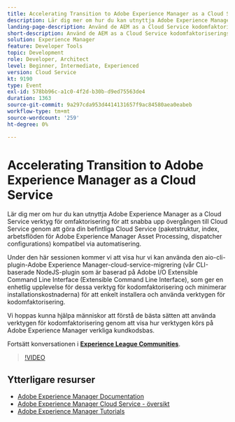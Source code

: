 ```yaml
---
title: Accelerating Transition to Adobe Experience Manager as a Cloud Service
description: Lär dig mer om hur du kan utnyttja Adobe Experience Manager as a Cloud Service verktyg för omfaktorisering för att snabba upp övergången till Cloud Service genom att göra din befintliga Cloud Service (paketstruktur, index, arbetsflöden för Adobe Experience Manager Asset Processing, dispatcher configurations) kompatibel via automatisering.
landing-page-description: Använd de AEM as a Cloud Service kodomfaktoriseringsverktygen för att snabba upp övergången till Cloud Service.
short-description: Använd de AEM as a Cloud Service kodomfaktoriseringsverktygen för att snabba upp övergången till Cloud Service.
solution: Experience Manager
feature: Developer Tools
topic: Development
role: Developer, Architect
level: Beginner, Intermediate, Experienced
version: Cloud Service
kt: 9190
type: Event
exl-id: 578bb96c-a1c0-4f2d-b30b-d9ed75563de4
duration: 1363
source-git-commit: 9a297cda953d4414131657f9ac84580aea0eabeb
workflow-type: tm+mt
source-wordcount: '259'
ht-degree: 0%

---
```


# Accelerating Transition to Adobe Experience Manager as a Cloud Service

Lär dig mer om hur du kan utnyttja Adobe Experience Manager as a Cloud Service verktyg för omfaktorisering för att snabba upp övergången till Cloud Service genom att göra din befintliga Cloud Service (paketstruktur, index, arbetsflöden för Adobe Experience Manager Asset Processing, dispatcher configurations) kompatibel via automatisering.

Under den här sessionen kommer vi att visa hur vi kan använda den aio-cli-plugin-Adobe Experience Manager-cloud-service-migrering (vår CLI-baserade NodeJS-plugin som är baserad på Adobe I/O Extensible Command Line Interface (Extensible Command Line Interface), som ger en enhetlig upplevelse för dessa verktyg för kodomfaktorisering och minimerar installationskostnaderna) för att enkelt installera och använda verktygen för kodomfaktorisering.

Vi hoppas kunna hjälpa människor att förstå de bästa sätten att använda verktygen för kodomfaktorisering genom att visa hur verktygen körs på Adobe Experience Manager verkliga kundkodsbas.

Fortsätt konversationen i **[Experience League Communities](https://adobe.ly/3ETr7FI)**.

>[!VIDEO](https://video.tv.adobe.com/v/338036/?quality=12&learn=on&hidetitle=true)

## Ytterligare resurser

- [Adobe Experience Manager Documentation](https://experienceleague.adobe.com/docs/experience-manager-cloud-service.html)
- [Adobe Experience Manager Cloud Service - översikt](https://experienceleague.adobe.com/docs/experience-manager-cloud-service/overview/home.html)
- [Adobe Experience Manager Tutorials](https://experienceleague.adobe.com/docs/experience-manager-tutorials.html)
